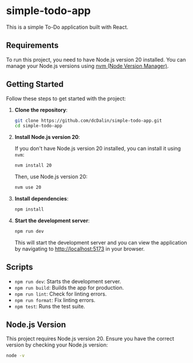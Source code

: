# simple-todo-app

This is a simple To-Do application built with React.

## Requirements

To run this project, you need to have Node.js version 20 installed. You can manage your Node.js versions using [nvm (Node Version Manager)](https://github.com/nvm-sh/nvm).

## Getting Started

Follow these steps to get started with the project:

1. **Clone the repository**:

   ```sh
   git clone https://github.com/dcDalin/simple-todo-app.git
   cd simple-todo-app
   ```

2. **Install Node.js version 20**:

   If you don't have Node.js version 20 installed, you can install it using `nvm`:

   ```sh
   nvm install 20
   ```

   Then, use Node.js version 20:

   ```sh
   nvm use 20
   ```

3. **Install dependencies**:

   ```sh
   npm install
   ```

4. **Start the development server**:

   ```sh
   npm run dev
   ```

   This will start the development server and you can view the application by navigating to [http://localhost:5173](http://localhost:5173) in your browser.

## Scripts

- `npm run dev`: Starts the development server.
- `npm run build`: Builds the app for production.
- `npm run lint`: Check for linting errors.
- `npm run format`: Fix linting errors.
- `npm test`: Runs the test suite.

## Node.js Version

This project requires Node.js version 20. Ensure you have the correct version by checking your Node.js version:

```sh
node -v
```
